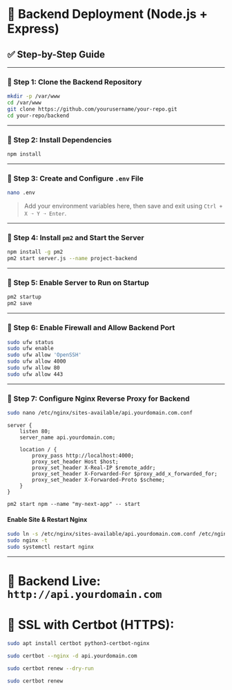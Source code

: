 # 🚀 Backend Deployment (Node.js + Express)

## ✅ Step-by-Step Guide

---

### 🔹 Step 1: Clone the Backend Repository

```bash
mkdir -p /var/www
cd /var/www
git clone https://github.com/yourusername/your-repo.git
cd your-repo/backend
```

---

### 🔹 Step 2: Install Dependencies

```bash
npm install
```

---

### 🔹 Step 3: Create and Configure `.env` File

```bash
nano .env
```

> Add your environment variables here, then save and exit using `Ctrl + X ➝ Y ➝ Enter`.

---

### 🔹 Step 4: Install `pm2` and Start the Server

```bash
npm install -g pm2
pm2 start server.js --name project-backend
```

---

### 🔹 Step 5: Enable Server to Run on Startup

```bash
pm2 startup
pm2 save
```

---

### 🔹 Step 6: Enable Firewall and Allow Backend Port

```bash
sudo ufw status
sudo ufw enable
sudo ufw allow 'OpenSSH'
sudo ufw allow 4000
sudo ufw allow 80
sudo ufw allow 443
```

---

### 🔹 Step 7: Configure Nginx Reverse Proxy for Backend

```bash
sudo nano /etc/nginx/sites-available/api.yourdomain.com.conf
```

```nginx
server {
    listen 80;
    server_name api.yourdomain.com;

    location / {
        proxy_pass http://localhost:4000;
        proxy_set_header Host $host;
        proxy_set_header X-Real-IP $remote_addr;
        proxy_set_header X-Forwarded-For $proxy_add_x_forwarded_for;
        proxy_set_header X-Forwarded-Proto $scheme;
    }
}

pm2 start npm --name "my-next-app" -- start
```

#### Enable Site & Restart Nginx

```bash
sudo ln -s /etc/nginx/sites-available/api.yourdomain.com.conf /etc/nginx/sites-enabled/
sudo nginx -t
sudo systemctl restart nginx
```

---

# 🎉 Backend Live: `http://api.yourdomain.com`




# 🚀 SSL with Certbot (HTTPS):

```bash
sudo apt install certbot python3-certbot-nginx
```

```bash
sudo certbot --nginx -d api.yourdomain.com
```
```bash
sudo certbot renew --dry-run
```
```bash
sudo certbot renew
```

